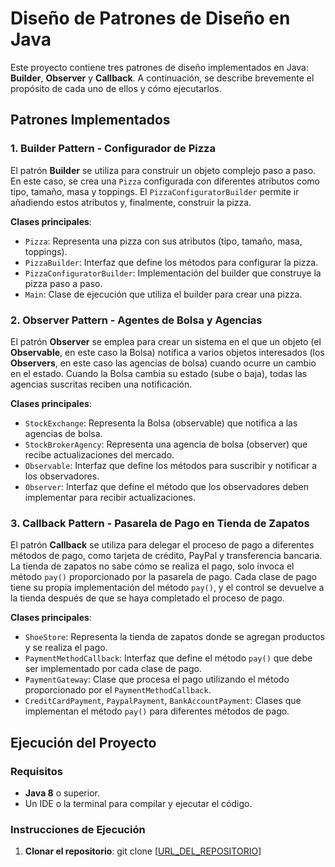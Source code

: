 # Diseño de Patrones de Diseño en Java

Este proyecto contiene tres patrones de diseño implementados en Java: **Builder**, **Observer** y **Callback**. A continuación, se describe brevemente el propósito de cada uno de ellos y cómo ejecutarlos.

## Patrones Implementados

### 1. **Builder Pattern** - **Configurador de Pizza**
El patrón **Builder** se utiliza para construir un objeto complejo paso a paso. En este caso, se crea una `Pizza` configurada con diferentes atributos como tipo, tamaño, masa y toppings. El `PizzaConfiguratorBuilder` permite ir añadiendo estos atributos y, finalmente, construir la pizza.

**Clases principales**:
- `Pizza`: Representa una pizza con sus atributos (tipo, tamaño, masa, toppings).
- `PizzaBuilder`: Interfaz que define los métodos para configurar la pizza.
- `PizzaConfiguratorBuilder`: Implementación del builder que construye la pizza paso a paso.
- `Main`: Clase de ejecución que utiliza el builder para crear una pizza.

### 2. **Observer Pattern** - **Agentes de Bolsa y Agencias**
El patrón **Observer** se emplea para crear un sistema en el que un objeto (el **Observable**, en este caso la Bolsa) notifica a varios objetos interesados (los **Observers**, en este caso las agencias de bolsa) cuando ocurre un cambio en el estado. Cuando la Bolsa cambia su estado (sube o baja), todas las agencias suscritas reciben una notificación.

**Clases principales**:
- `StockExchange`: Representa la Bolsa (observable) que notifica a las agencias de bolsa.
- `StockBrokerAgency`: Representa una agencia de bolsa (observer) que recibe actualizaciones del mercado.
- `Observable`: Interfaz que define los métodos para suscribir y notificar a los observadores.
- `Observer`: Interfaz que define el método que los observadores deben implementar para recibir actualizaciones.

### 3. **Callback Pattern** - **Pasarela de Pago en Tienda de Zapatos**
El patrón **Callback** se utiliza para delegar el proceso de pago a diferentes métodos de pago, como tarjeta de crédito, PayPal y transferencia bancaria. La tienda de zapatos no sabe cómo se realiza el pago, solo invoca el método `pay()` proporcionado por la pasarela de pago. Cada clase de pago tiene su propia implementación del método `pay()`, y el control se devuelve a la tienda después de que se haya completado el proceso de pago.

**Clases principales**:
- `ShoeStore`: Representa la tienda de zapatos donde se agregan productos y se realiza el pago.
- `PaymentMethodCallback`: Interfaz que define el método `pay()` que debe ser implementado por cada clase de pago.
- `PaymentGateway`: Clase que procesa el pago utilizando el método proporcionado por el `PaymentMethodCallback`.
- `CreditCardPayment`, `PaypalPayment`, `BankAccountPayment`: Clases que implementan el método `pay()` para diferentes métodos de pago.

## Ejecución del Proyecto

### Requisitos
- **Java 8** o superior.
- Un IDE o la terminal para compilar y ejecutar el código.

### Instrucciones de Ejecución

1. **Clonar el repositorio**:
  git clone [[URL_DEL_REPOSITORIO](https://github.com/sserranom/S302-PATTERNS.git)]



